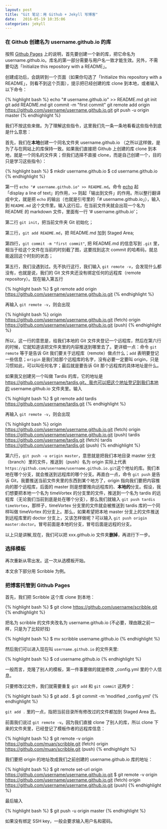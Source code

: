 ```yaml
---
layout: post
title: "Git 笔记：用 Github + Jekyll 写博客"
date:   2016-05-19 10:35:06
categories: jekyll
---
```


<!-- more -->

### 在 Github 创建名为 username.github.io 的库

按照 [Github Pages](https://pages.github.com) 上的说明，首先要创建一个新的库，把它命名为 username.github.io。库名的第一部分需要与用户名一致才能生效。另外，不需要勾选「Initialize this repository with a README」。

创建成功后，会跳转到一个页面（如果你勾选了「Initialize this repository with a README」，则看不到这个页面），提示把已经创建的库 clone 到本地，或者输入以下命令：

{% highlight bash %}
echo "# username.github.io" >> README.md
git init
git add README.md
git commit -m "first commit"
git remote add origin https://github.com/username/username.github.io.git
git push -u origin master
{% endhighlight %}

我们不按这些来做。为了理解这些指令，这里我们先一条一条地看看这些指令到底是什么意思：

首先，我们在**本地**创建一个同名文件夹 username.github.io （之所以这样做，是为了与在网站上的库保持一致。如果我们直接把 Github 上创建的库 clone 到本地，就是一个同名的文件夹；但我们选择不直接 clone，而是自己创建一个，目的只是学习这些指令）：

{% highlight bash %}
$ mkdir username.github.io
$ cd username.github.io
{% endhighlight %}

第一行 `echo "# username.github.io" >> README.md`。命令 [echo](http://linux.die.net/man/1/echo) 起   
「display a line of text」的作用，`>>` 则起「输出到文件」的作用。所以整行翻译成中文，就是把 `echo` 的输出（也就是引号里的「# username.github.io」），输入到 `README.md` 这个文件里。输入这行后，在当前文件夹就会出现一个名为 README 的 markdown 文件，里面有一行 ‘# username.github.io’；

第二行 `git init`，把当前文件夹 Git 初始化；

第三行，`git add README.md`，把 README.md 加到 Staged Area;

第四行，`git commit -m "first commit"`, 把 README.md 的信息写到 `.git` 里，相当于给这个文件在当前的时刻截了图，这要找到这次 commit 的哈希码，就总能返回这个时刻的状态；

第五行，我们没遇到过。先不执行这行，我们输入 `git remote -v`，会发现什么都没有，也就是说，我们的 Git 文件夹还没有绑定任何的远程库（remote repository）。现在输入第五行

{% highlight bash %}
$ git remote add origin https://github.com/username/username.github.io.git
{% endhighlight %}

再输入 `git remote -v`，则会出现

{% highlight bash %}
origin	https://github.com/username/username.github.io.git (fetch)
origin	https://github.com/username/username.github.io.git (push)
{% endhighlight %}

所以，这一行的意思是，给我们本地的 Git 文件夹登记一个远程库，然后在第六行的时候，它就知道该把文件夹里的内容推送到哪里去了。更详细一点：命令 `git remote` 等于是告诉 Git 我们要关于远程库（remote）做点什么；`add` 表明要登记一些信息；`origin` 是我们给那个远程库的名字，没有必要一定要叫 origin，只是习惯如此，可以叫任何名字；最后就是要告诉 Git 那个远程库的具体地址是什么。

如果我又创建另一个叫做 Tardis 的库，它的地址是 https://github.com/username/tardis.git，我也可以把这个地址登记到我们本地的 username.github.io 文件夹里。输入

{% highlight bash %}
$ git remote add tardis https://github.com/username/tardis.git
{% endhighlight %}

再输入 `git remote -v`，则会出现

{% highlight bash %}
origin	https://github.com/username/username.github.io.git (fetch)
origin	https://github.com/username/username.github.io.git (push)
tardis	https://github.com/username/tardis.git (fetch)
tardis	https://github.com/username/tardis.git (push)
{% endhighlight %}

第六行，`git push -u origin master`，意思就是把我们本地目录 master 分支（branch）里的文件，推送到（push）名为 origin 实际上代表`https://github.com/username/username.github.io.git`这个地址的库。我们本地在哪个分支，就会推送到远程库的哪个分支。再直白一点，命令 `git push` 是告诉 Git，我要推送当前文件夹里的东西到某个地方了，origin 指向我们要把内容推向的那个远程库，后面的 master 则是想要推向远程库的、**本地的**分支。假设，我们想要把本地一个名为 timeVortex 的分支里的文件，推送到一个名为 tardis 的远程库（无论我们当前到底是处在哪个分支），那么我们就输入 `git push tardis timeVortex`，那样子，timeVortex 分支里的文件就会被推送到 tardis 库的一个同样叫做 timeVortex 的分支上。那么，如果希望把本地 master 分支上的文件推送到远程库里的 doctor 分支上，又该怎样做呢？可以输入 `git push origin master:doctor`。冒号前面是本地的分支，冒号后面是远程的分支。

以上只是讲解,现在，我们可以把 xxx.github.io 文件夹**删掉**，再进行下一步。

### 选择模板

再次重新从零出发。这一次从选模板开始。

本文余下部分用 Scribble 为例。

### 把博客托管到 Github Pages

首先，我们把 Scribble 这个库 clone 到本地：

{% highlight bash %}
$ git clone https://github.com/username/scribble.git
{% endhighlight %}

把名为 scribble 的文件夹改名为 username.github.io (不必要，理由跟之前一样，只是为了比较好找)

{% highlight bash %}
$ mv scribble username.github.io
{% endhighlight %}

然后我们可以进入现在叫 `username.github.io` 的文件夹里:

{% highlight bash %}
$ cd username.github.io
{% endhighlight %}
	
一般而言，克隆了别人的模板，第一件事要做的就是修改 _config.yml 里的个人信息。

只要修改过文件，我们就需要重复 `git add` 和 `git commit` 这两步：

{% highlight bash %}
$ git add . 
$ git commit -m 'modified _config.yml'
{% endhighlight %}

`git add .` 里的一点，指把当前目录所有修改过的文件都加到 Staged Area 去。

前面我们说过 `git remote -v`。因为我们直接 clone 了别人的库，所以 clone 下来的文件夹里，已经登记了模板作者的远程库信息：

{% highlight bash %}
$ git remote -v
origin	https://github.com/muan/scribble.git (fetch)
origin	https://github.com/muan/scribble.git (push)
{% endhighlight %}

我们要把 origin 的地址改成我们之前创建的 username.github.io 库的地址：

{% highlight bash %}
$ git remote set-url origin https://github.com/username/username.github.io.git
$ git remote -v
origin	https://github.com/username/username.github.io.git (fetch)
origin	https://github.com/username/username.github.io.git (push)
{% endhighlight %}


最后输入

{% highlight bash %}
$ git push -u origin master 
{% endhighlight %}

如果没有绑定 SSH key，一般会要求输入用户名和密码。



